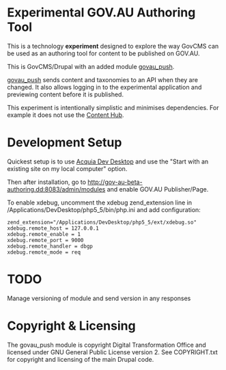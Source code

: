 # Experimental GOV.AU Authoring Tool

This is a technology **experiment** designed to explore the way GovCMS can be used as an authoring tool for content to be published on GOV.AU.

This is GovCMS/Drupal with an added module [govau_push](https://github.com/AusDTO/gov-au-beta-authoring/tree/master/sites/all/modules/custom/govau_push).

[govau_push](https://github.com/AusDTO/gov-au-beta-authoring/tree/master/sites/all/modules/custom/govau_push) sends content and taxonomies to an API when they are changed. It also allows logging in to the experimental application and previewing content before it is published.

This experiment is intentionally simplistic and minimises dependencies. For example it does not use the [Content Hub](https://www.acquia.com/gb/products-services/acquia-content-hub).

# Development Setup
Quickest setup is to use [Acquia Dev Desktop](https://www.acquia.com/downloads) and use the "Start with an existing site on my local computer" option.

Then after installation, go to http://gov-au-beta-authoring.dd:8083/admin/modules and enable GOV.AU Publisher/Page.

To enable xdebug, uncomment the xdebug zend_extension line in /Applications/DevDesktop/php5_5/bin/php.ini and add configuration:

    zend_extension="/Applications/DevDesktop/php5_5/ext/xdebug.so" 
    xdebug.remote_host = 127.0.0.1
    xdebug.remote_enable = 1
    xdebug.remote_port = 9000
    xdebug.remote_handler = dbgp
    xdebug.remote_mode = req
    
# TODO
Manage versioning of module and send version in any responses

# Copyright & Licensing

The govau_push module is copyright Digital Transformation Office and licensed under GNU General Public License version 2. See COPYRIGHT.txt for copyright and licensing of the main Drupal code.
